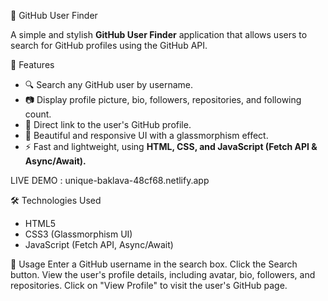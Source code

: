 🚀 GitHub User Finder

A simple and stylish **GitHub User Finder** application that allows users to search for GitHub profiles using the GitHub API.

🎯 Features
- 🔍 Search any GitHub user by username.
- 📷 Display profile picture, bio, followers, repositories, and following count.
- 🔗 Direct link to the user's GitHub profile.
- 🎨 Beautiful and responsive UI with a glassmorphism effect.
- ⚡ Fast and lightweight, using **HTML, CSS, and JavaScript (Fetch API & Async/Await).**

LIVE DEMO  :  unique-baklava-48cf68.netlify.app

🛠️ Technologies Used
- HTML5
- CSS3 (Glassmorphism UI)
- JavaScript (Fetch API, Async/Await)

🚀 Usage
Enter a GitHub username in the search box.
Click the Search button.
View the user's profile details, including avatar, bio, followers, and repositories.
Click on "View Profile" to visit the user's GitHub page.
